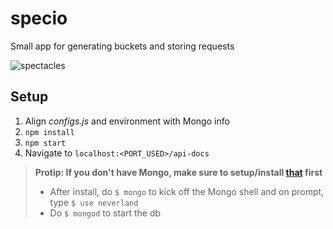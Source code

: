 # specio
Small app for generating buckets and storing requests

![spectacles](http://s3.amazonaws.com/pix.iemoji.com/images/emoji/apple/ios-11/256/glasses.png)

## Setup
1. Align _configs.js_ and environment with Mongo info
2. `npm install`
3. `npm start`
4. Navigate to `localhost:<PORT_USED>/api-docs`

> **Protip: If you don't have Mongo, make sure to setup/install [that](https://treehouse.github.io/installation-guides/mac/mongo-mac.html) first**
>  * After install, do `$ mongo` to kick off the Mongo shell and on prompt, type `$ use neverland`
>  * Do `$ mongod` to start the db
